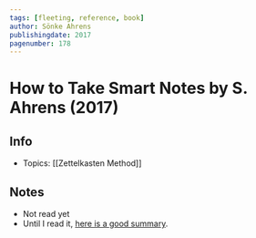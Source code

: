 ```yaml
---
tags: [fleeting, reference, book]
author: Sönke Ahrens
publishingdate: 2017
pagenumber: 178
---
```


# How to Take Smart Notes by S. Ahrens (2017)

## Info

- Topics: [[Zettelkasten Method]]

## Notes

- Not read yet
- Until I read it, [here is a good summary](https://durmonski.com/book-summaries/how-to-take-smart-notes/).

[//begin]: # "Autogenerated link references for markdown compatibility"
[zettelkasten-method]: ../1-fleeting/zettelkasten-method "Zettelkasten Method"
[//end]: # "Autogenerated link references"
